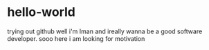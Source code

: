 # hello-world
trying out github
well i'm Iman and ireally wanna be a good software developer. sooo here i am looking for motivation
